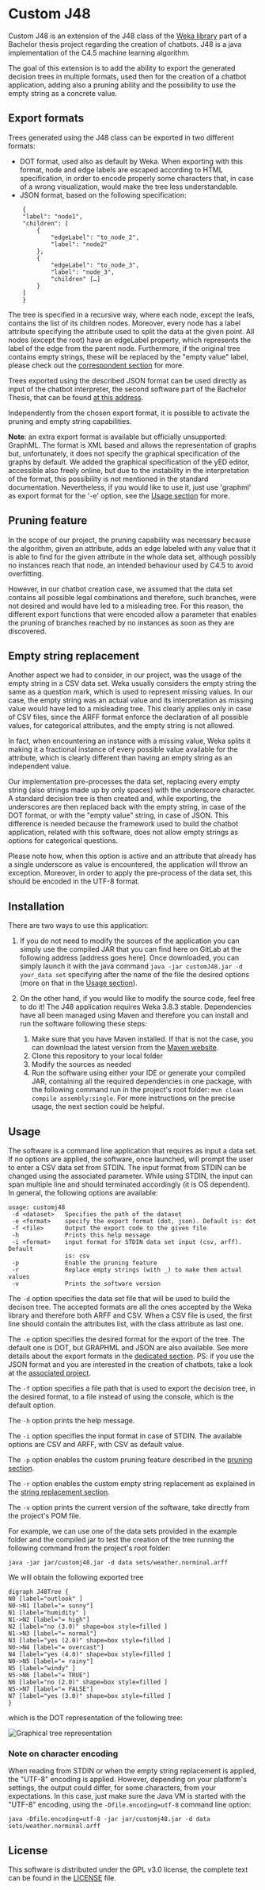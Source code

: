 # Custom J48

Custom J48 is an extension of the J48 class of the [Weka library](https://www.cs.waikato.ac.nz/ml/weka/) part of a Bachelor thesis project regarding the creation of chatbots. J48 is a java implementation of the C4.5 machine learning algorithm.

The goal of this extension is to add the ability to export the generated decision trees in multiple formats, used then for the creation of a chatbot application, adding also a pruning ability and the possibility to use the empty string as a concrete value.

## Export formats

Trees generated using the J48 class can be exported in two different formats:

- DOT format, used also as default by Weka. When exporting with this format, node and edge labels are escaped according to HTML specification, in order to encode properly some characters that, in case of a wrong visualization, would make the tree less understandable.
- JSON format, based on the following specification: 

```
    {
    "label": "node1", 
    "children": [
        { 
            "edgeLabel": "to_node_2", 
            "label": "node2"
        },
        { 
            "edgeLabel": "to_node_3", 
            "label": "node_3", 
            "children" […]
        }
    ]
	}
```

The tree is specified in a recursive way, where each node, except the leafs, contains the list of its children nodes. Moreover, every node has a label attribute specifying the attribute used to split the data at the given point. All nodes (except the root) have an edgeLabel property, which represents the label of the edge from the parent node. Furthermore, if the original tree contains empty strings, these will be replaced by the "empty value" label, please check out the [correspondent section](#empty-string-replacement) for more.

Trees exported using the described JSON format can be used directly as input of the chatbot interpreter, the second software part of the Bachelor Thesis, that can be found [at this address](https://gitlab.inf.unibz.it/Davide.Sbetti/bot_interpreter). 

Independently from the chosen export format, it is possible to activate the pruning and empty string capabilities.

**Note**: an extra export format is available but officially unsupported: GraphML. The format is XML based and allows the representation of graphs but, unfortunately, it does not specify the graphical specification of the graphs by default. We added the graphical specification of the yED editor, accessible also freely online, but due to the instability in the interpretation of the format, this possibility is not mentioned in the standard documentation. Nevertheless, if you would like to use it, just use 'graphml' as export format for the '-e' option, see the [Usage section](#usage) for more. 

## Pruning feature

In the scope of our project, the pruning capability was necessary because the algorithm, given an attribute, adds an edge labeled with any value that it is able to find for the given attribute in the whole data set, although possibly no instances reach that node, an intended behaviour used by C4.5 to avoid overfitting. 

However, in our chatbot creation case, we assumed that the data set contains all possible legal combinations and therefore, such branches, were not desired and would have led to a misleading tree. For this reason, the different export functions that were encoded allow a parameter that enables the pruning of branches reached by no instances as soon as they are discovered.

## Empty string replacement

Another aspect we had to consider, in our project, was the usage of the empty string in a CSV data set. Weka usually considers the empty string the same as a question mark, which is used to represent missing values. In our case, the empty string was an actual value and its interpretation as missing value would have led to a misleading tree. This clearly applies only in case of CSV files, since the ARFF format enforce the declaration of all possible values, for categorical attributes, and the empty string is not allowed.  

In fact, when encountering an instance with a missing value, Weka splits it making it a fractional instance of every possible value available for the attribute, which is clearly different than having an empty string as an independent value. 

Our implementation pre-processes the data set, replacing every empty string (also strings made up by only spaces) with the underscore character. A standard decision tree is then created and, while exporting, the underscores are then replaced back with the empty string, in case of the DOT format, or with the "empty value" string, in case of JSON. This difference is needed because the framework used to build the chatbot application, related with this software, does not allow empty strings as options for categorical questions.

Please note how, when this option is active and an attribute that already has a single underscore as value is encountered, the application will throw an exception. Moreover, in order to apply the pre-process of the data set, this should be encoded in the UTF-8 format.

## Installation

There are two ways to use this application: 

1. If you do not need to modify the sources of the application you can simply use the compiled JAR that you can find 
here on GitLab at the following address [address goes here]. Once downloaded, you can simply launch it with the java command `java -jar customJ48.jar -d your_data set` specifying after the name of the file the desired options (more on that in the [Usage section](#usage)).

2. On the other hand, if you would like to modify the source code, feel free to do it! The J48 application requires Weka 3.8.3 stable. Dependencies have all been managed using Maven and therefore you can install and run the software following these steps:
	1. Make sure that you have Maven installed. If that is not the case, you can download the latest version from the [Maven website](https://maven.apache.org/). 
	2. Clone this repository to your local folder
	3. Modify the sources as needed
	4. Run the software using either your IDE or generate your compiled JAR, containing all the required dependencies in one package,  with the following command run in the project's root folder: `mvn clean compile assembly:single`. For more instructions on the precise usage, the next section could be helpful. 

## Usage

The software is a command line application that requires as input a data set. If no options are applied, the software, once launched, will prompt the user to enter a CSV data set from STDIN. The input format from STDIN can be changed using the associated parameter. While using STDIN, the input can span multiple line and should terminated accordingly (it is OS dependent). In general, the following options are available: 

```
usage: customj48
 -d <dataset>   Specifies the path of the dataset
 -e <format>    specify the export format (dot, json). Default is: dot
 -f <file>      Output the export code to the given file
 -h             Prints this help message
 -i <format>    input format for STDIN data set input (csv, arff). Default
                is: csv
 -p             Enable the pruning feature
 -r             Replace empty strings (with _) to make them actual values
 -v             Prints the software version
```

The `-d` option specifies the data set file that will be used to build the decison tree. 
The accepted formats are all the ones accepted by the Weka library and therefore both ARFF and CSV. When a CSV file is used, the first line should contain the attributes list, with the class attribute as last one.

The `-e` option specifies the desired format for the export of the tree. The default one is DOT, but GRAPHML and JSON are also available. See more details about the export formats in the [dedicated section](#export-formats). 
PS: if you use the JSON format and you are interested in the creation of chatbots, take a look at the [associated project](https://gitlab.inf.unibz.it/Davide.Sbetti/bot_interpreter).

The `-f` option specifies a file path that is used to export the decision tree, in the desired format, to a file instead of using the console, which is the default option.

The `-h` option prints the help message.

The `-i` option specifies the input format in case of STDIN. The available options are CSV and ARFF, with CSV as default value. 

The `-p` option enables the custom pruning feature described in the [pruning section](#pruning-feature). 

The `-r` option enables the custom empty string replacement as explained in the [string replacement section](#empty-string-replacement).

The `-v` option prints the current version of the software, take directly from the project's POM file. 

For example, we can use one of the data sets provided in the example folder and the compiled jar to test the creation of the tree running the following command from the project's root folder:

`java -jar jar/customj48.jar -d data sets/weather.norminal.arff`

We will obtain the following exported tree

```
digraph J48Tree {
N0 [label="outlook" ]
N0->N1 [label="= sunny"]
N1 [label="humidity" ]
N1->N2 [label="= high"]
N2 [label="no (3.0)" shape=box style=filled ]
N1->N3 [label="= normal"]
N3 [label="yes (2.0)" shape=box style=filled ]
N0->N4 [label="= overcast"]
N4 [label="yes (4.0)" shape=box style=filled ]
N0->N5 [label="= rainy"]
N5 [label="windy" ]
N5->N6 [label="= TRUE"]
N6 [label="no (2.0)" shape=box style=filled ]
N5->N7 [label="= FALSE"]
N7 [label="yes (3.0)" shape=box style=filled ]
}
```

which is the DOT representation of the following tree: 

![Graphical tree representation](datasets/tree_test.jpg)

### Note on character encoding

When reading from STDIN or when the empty string replacement is applied, the "UTF-8" encoding is applied. However, depending on your platform's settings, the output could differ, for some characters, from your expectations. In this case, just make sure the Java VM is started with the "UTF-8" encoding, using the `-Dfile.encoding=utf-8` command line option:

  `java -Dfile.encoding=utf-8 -jar jar/customj48.jar -d data sets/weather.norminal.arff`

## License

This software is distributed under the GPL v3.0 license, the complete text can be found in the [LICENSE](LICENSE) file.